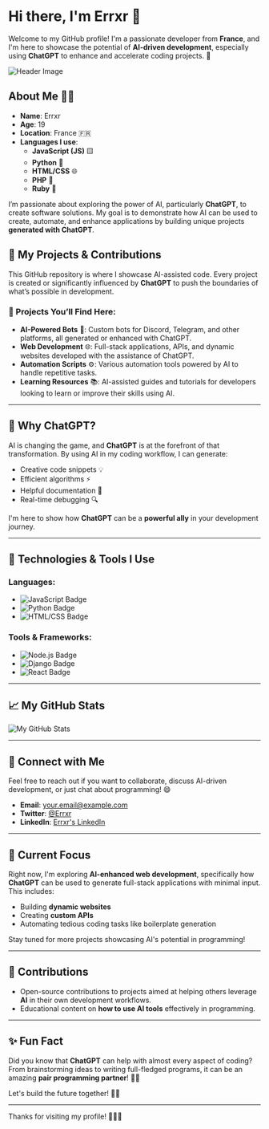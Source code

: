 # Hi there, I'm Errxr 👋

Welcome to my GitHub profile! I'm a passionate developer from **France**, and I'm here to showcase the potential of **AI-driven development**, especially using **ChatGPT** to enhance and accelerate coding projects. 🚀

![Header Image](https://cdn.gencraft.com/prod/user/54d5127a-5aa5-4835-982b-a85c577240dc/285ebf00-a725-4d21-918f-524a7a310481/image/image1_0.jpg?Expires=1740369501&Signature=UoO-I4bRXAFZBG~pu~nGupRRqCA6CuPG1HcYNvfd6bpGL3BgDMzKcwsSNqWPQSeD08rGEonXuOSzmeJ0rlj0zWoUeiDdKnhcbW3oXptSUTyzEAsACvXTrHKuRoakLLbUw~3wS~pf70mS3WhG5Zz7q7R50A1CdLz7Z78taPo9QpGGxT1eZ-8RHhkvmV3w-ORQiszQmk3ih2pxmqTiJOUZPLkJyHtPL88WbiMTHZupMp98s3BABjMjCVPpu4IOboo7tWkZFgplnlB-x52HNHrI0ozzUePRdVj09SGN0IAAdC91XxTgC~RCADvLhTcycGtYM1KXkidgyjpHUWIXk0~UuA__&Key-Pair-Id=K3RDDB1TZ8BHT8)

## About Me 👨‍💻

- **Name**: Errxr
- **Age**: 19
- **Location**: France 🇫🇷
- **Languages I use**:
  - **JavaScript (JS)** 🟨
  - **Python** 🐍
  - **HTML/CSS** 🌐
  - **PHP** 🔧
  - **Ruby** 💎

I’m passionate about exploring the power of AI, particularly **ChatGPT**, to create software solutions. My goal is to demonstrate how AI can be used to create, automate, and enhance applications by building unique projects **generated with ChatGPT**.

## 🚀 My Projects & Contributions

This GitHub repository is where I showcase AI-assisted code. Every project is created or significantly influenced by **ChatGPT** to push the boundaries of what’s possible in development.

### 🔧 Projects You’ll Find Here:

- **AI-Powered Bots** 🤖: Custom bots for Discord, Telegram, and other platforms, all generated or enhanced with ChatGPT.
- **Web Development** 🌐: Full-stack applications, APIs, and dynamic websites developed with the assistance of ChatGPT.
- **Automation Scripts** ⚙️: Various automation tools powered by AI to handle repetitive tasks.
- **Learning Resources** 📚: AI-assisted guides and tutorials for developers looking to learn or improve their skills using AI.

---

## 🌟 Why ChatGPT?

AI is changing the game, and **ChatGPT** is at the forefront of that transformation. By using AI in my coding workflow, I can generate:
- Creative code snippets 💡
- Efficient algorithms ⚡
- Helpful documentation 📄
- Real-time debugging 🔍

I'm here to show how **ChatGPT** can be a **powerful ally** in your development journey.

---

## 🔧 Technologies & Tools I Use

### **Languages**:
- ![JavaScript Badge](https://img.shields.io/badge/JavaScript-%20-yellow?style=for-the-badge&logo=javascript)
- ![Python Badge](https://img.shields.io/badge/Python-%20-blue?style=for-the-badge&logo=python)
- ![HTML/CSS Badge](https://img.shields.io/badge/HTML5-CSS3-%20-%23F7B500?style=for-the-badge&logo=html5&logoColor=white)

### **Tools & Frameworks**:
- ![Node.js Badge](https://img.shields.io/badge/Node.js-%20-green?style=for-the-badge&logo=node.js)
- ![Django Badge](https://img.shields.io/badge/Django-%20-darkgreen?style=for-the-badge&logo=django)
- ![React Badge](https://img.shields.io/badge/React-%20-lightblue?style=for-the-badge&logo=react)

---

## 📈 My GitHub Stats

![My GitHub Stats](https://github-readme-stats.vercel.app/api?username=Errxr&show_icons=true&count_private=true&hide=prs&theme=dark)

---

## 🔗 Connect with Me

Feel free to reach out if you want to collaborate, discuss AI-driven development, or just chat about programming! 😄

- **Email**: [your.email@example.com](mailto:your.email@example.com)
- **Twitter**: [@Errxr](https://twitter.com/Errxr)
- **LinkedIn**: [Errxr's LinkedIn](https://linkedin.com/in/errxr)

---

## 📝 Current Focus

Right now, I'm exploring **AI-enhanced web development**, specifically how **ChatGPT** can be used to generate full-stack applications with minimal input. This includes:
- Building **dynamic websites**
- Creating **custom APIs**
- Automating tedious coding tasks like boilerplate generation

Stay tuned for more projects showcasing AI's potential in programming!

---

## 🌱 Contributions

- Open-source contributions to projects aimed at helping others leverage **AI** in their own development workflows.
- Educational content on **how to use AI tools** effectively in programming.

---

## ✨ Fun Fact

Did you know that **ChatGPT** can help with almost every aspect of coding? From brainstorming ideas to writing full-fledged programs, it can be an amazing **pair programming partner**! 🤖💡

Let's build the future together! 💪✨

---

Thanks for visiting my profile! 👨‍💻🚀
